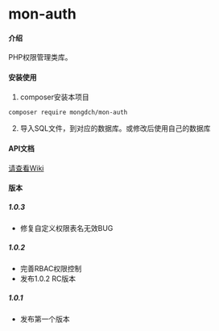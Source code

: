 # mon-auth

#### 介绍

PHP权限管理类库。

#### 安装使用

1. composer安装本项目

```bash
composer require mongdch/mon-auth
```

2. 导入SQL文件，到对应的数据库。或修改后使用自己的数据库

#### API文档

[请查看Wiki](https://gdmon.com) 


#### 版本

##### 1.0.3

* 修复自定义权限表名无效BUG

##### 1.0.2

* 完善RBAC权限控制
* 发布1.0.2 RC版本

##### 1.0.1

* 发布第一个版本